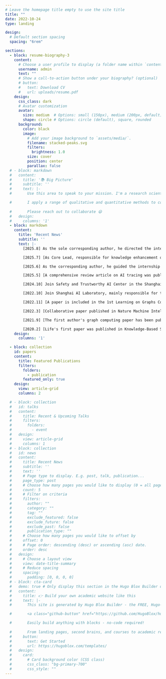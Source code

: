 ```yaml
---
# Leave the homepage title empty to use the site title
title: ""
date: 2022-10-24
type: landing

design:
  # Default section spacing
  spacing: "6rem"

sections:
  - block: resume-biography-3
    content:
      # Choose a user profile to display (a folder name within `content/authors/`)
      username: admin
      text: ""
      # Show a call-to-action button under your biography? (optional)
      # button:
      #   text: Download CV
      #   url: uploads/resume.pdf
    design:
      css_class: dark
      # Avatar customization
      avatar:
        size: medium  # Options: small (150px), medium (200px, default), large (320px), xl (400px), xxl (500px)
        shape: circle # Options: circle (default), square, rounded
      background:
        color: black
        image:
          # Add your image background to `assets/media/`.
          filename: stacked-peaks.svg
          filters:
            brightness: 1.0
          size: cover
          position: center
          parallax: false
  # - block: markdown
  #   content:
  #     title: '📚 Big Picture'
  #     subtitle: ''
  #     text: |-
  #       Use this area to speak to your mission. I'm a research scientist in the Moonshot team at DeepMind. I blog about machine learning, deep learning, and moonshots.

  #       I apply a range of qualitative and quantitative methods to comprehensively investigate the role of science and technology in the economy.
        
  #       Please reach out to collaborate 😃
  #   design:
  #     columns: '1'
  - block: markdown
    content:
      title: 'Recent News'
      subtitle: ''
      text: |-
        [2025.8] As the sole corresponding author, he directed the internship student to submit a paper, which was published in EMNLP2025. The main research focuses on the impact of "Uncertainty" on the reasoning RL training process.

        [2025.7] [As Core Lead, responsible for knowledge enhancement of SafeWork-R1 and "Deliberation Mode" related modules, the relevant results are published at WAIC2025.](https://arxiv.org/pdf/2507.18576)

        [2025.6] As the corresponding author, he guided the internship student to submit a paper, which was included in ICCV 2025. The relevant achievements have refreshed the SOTA of multi-modal retrieval, and it can provide the function of precise memory retrieval for embodied AI with 500,000 frames.[demo](https://bwliu01.github.io/IDMR/)

        [2025.5] [A comprehensive review article on AI tracing was published in Artificial Intelligence Review, spanning 60 pages and comprising 20,000 words.](https://link.springer.com/article/10.1007/s10462-025-11222-w)

        [2024.10] Join Safety and Trustworthy AI Center in the Shanghai AI Laboratory, responsible for knowledge enhancement for LLMs.

        [2022.10] Join Shanghai AI Laboratory, mainly responsible for the delivery of "Pu'an" AI evaluation system and other engineering projects.

        [2022.11] [A paper is included in the 1st Learning on Graphs Conference, mainly studying the evolution issue of dynamic graphs.](https://proceedings.mlr.press/v198/wang22c.html)

        [2022.3] [Collaborative paper published in Nature Machine Intelligence.](https://www.nature.com/articles/s42256-022-00459-7)

        [2021.9] [The first author's graph computing paper has been published in SIGMOD 2021 Oral, which is the result of an internship at Ant Group.](https://dl.acm.org/doi/abs/10.1145/3448016.3457564)

        [2020.2] [Life's first paper was published in Knowledge-Based Systems](https://www.sciencedirect.com/science/article/abs/pii/S0950705119305283)
    design:
      columns: '1' 

  - block: collection
    id: papers
    content:
      title: Featured Publications
      filters:
        folders:
          - publication
        featured_only: true
    design:
      view: article-grid
      columns: 2

  # - block: collection
  #   id: talks
  #   content:
  #     title: Recent & Upcoming Talks
  #     filters:
  #       folders:
  #         - event
  #   design:
  #     view: article-grid
  #     columns: 1
  # - block: collection
  #   id: news
  #   content:
  #     title: Recent News
  #     subtitle: ''
  #     text: ''
  #     # Page type to display. E.g. post, talk, publication...
  #     page_type: post
  #     # Choose how many pages you would like to display (0 = all pages)
  #     count: 5
  #     # Filter on criteria
  #     filters:
  #       author: ""
  #       category: ""
  #       tag: ""
  #       exclude_featured: false
  #       exclude_future: false
  #       exclude_past: false
  #       publication_type: ""
  #     # Choose how many pages you would like to offset by
  #     offset: 0
  #     # Page order: descending (desc) or ascending (asc) date.
  #     order: desc
  #   design:
  #     # Choose a layout view
  #     view: date-title-summary
  #     # Reduce spacing
  #     spacing:
  #       padding: [0, 0, 0, 0]
  # - block: cta-card
  #   demo: true # Only display this section in the Hugo Blox Builder demo site
  #   content:
  #     title: 👉 Build your own academic website like this
  #     text: |-
  #       This site is generated by Hugo Blox Builder - the FREE, Hugo-based open source website builder trusted by 250,000+ academics like you.

  #       <a class="github-button" href="https://github.com/HugoBlox/hugo-blox-builder" data-color-scheme="no-preference: light; light: light; dark: dark;" data-icon="octicon-star" data-size="large" data-show-count="true" aria-label="Star HugoBlox/hugo-blox-builder on GitHub">Star</a>

  #       Easily build anything with blocks - no-code required!
        
  #       From landing pages, second brains, and courses to academic resumés, conferences, and tech blogs.
  #     button:
  #       text: Get Started
  #       url: https://hugoblox.com/templates/
  #   design:
  #     card:
  #       # Card background color (CSS class)
  #       css_class: "bg-primary-700"
  #       css_style: ""
---
```

